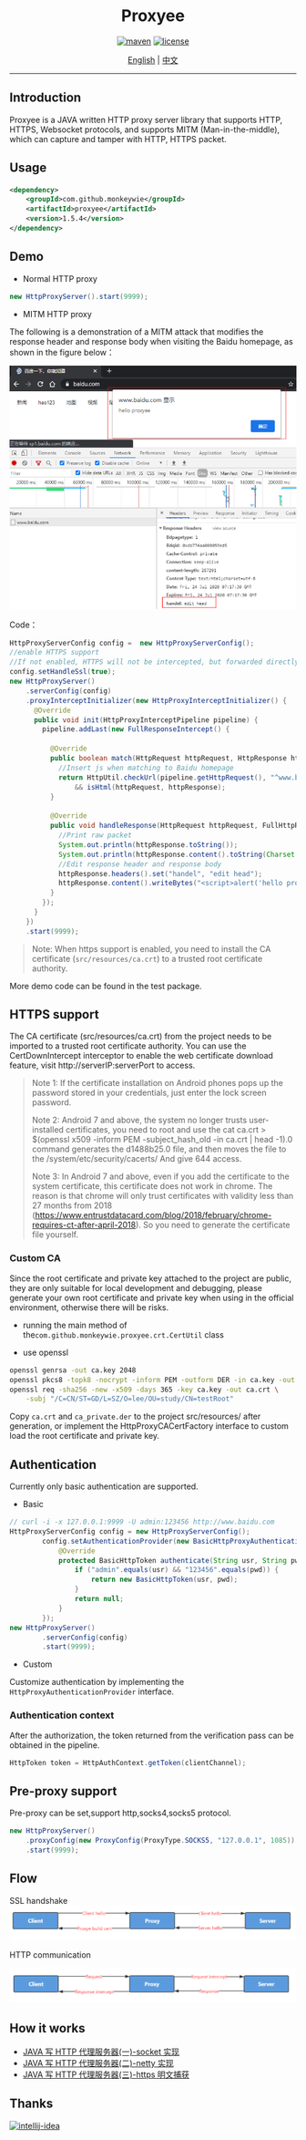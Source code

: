 <div align="center">
  <h1>Proxyee</h1>
  <p>
  
[![maven](https://img.shields.io/maven-central/v/com.github.monkeywie/proxyee.svg)](https://search.maven.org/search?q=com.github.monkeywie)
[![license](https://img.shields.io/github/license/monkeywie/proxyee.svg)](https://opensource.org/licenses/MIT)

  </p>
  <p>

  [English](/README.md) | [中文](/README_zh-CN.md)

  </p>
</div>

---

## Introduction

Proxyee is a JAVA written HTTP proxy server library that supports HTTP, HTTPS, Websocket protocols, and supports MITM (Man-in-the-middle), which can capture and tamper with HTTP, HTTPS packet.

## Usage

```xml
<dependency>
    <groupId>com.github.monkeywie</groupId>
    <artifactId>proxyee</artifactId>
    <version>1.5.4</version>
</dependency>
```

## Demo

- Normal HTTP proxy

```java
new HttpProxyServer().start(9999);
```

- MITM HTTP proxy

The following is a demonstration of a MITM attack that modifies the response header and response body when visiting the Baidu homepage, as shown in the figure below：

![20200724152245](https://raw.githubusercontent.com/monkeyWie/pic-bed/master/proxyee/20200724152245.png)

Code：

```java
HttpProxyServerConfig config =  new HttpProxyServerConfig();
//enable HTTPS support
//If not enabled, HTTPS will not be intercepted, but forwarded directly to the raw packet.
config.setHandleSsl(true);
new HttpProxyServer()
    .serverConfig(config)
    .proxyInterceptInitializer(new HttpProxyInterceptInitializer() {
      @Override
      public void init(HttpProxyInterceptPipeline pipeline) {
        pipeline.addLast(new FullResponseIntercept() {

          @Override
          public boolean match(HttpRequest httpRequest, HttpResponse httpResponse, HttpProxyInterceptPipeline pipeline) {
            //Insert js when matching to Baidu homepage
            return HttpUtil.checkUrl(pipeline.getHttpRequest(), "^www.baidu.com$")
                && isHtml(httpRequest, httpResponse);
          }

          @Override
          public void handleResponse(HttpRequest httpRequest, FullHttpResponse httpResponse, HttpProxyInterceptPipeline pipeline) {
            //Print raw packet
            System.out.println(httpResponse.toString());
            System.out.println(httpResponse.content().toString(Charset.defaultCharset()));
            //Edit response header and response body
            httpResponse.headers().set("handel", "edit head");
            httpResponse.content().writeBytes("<script>alert('hello proxyee')</script>".getBytes());
          }
        });
      }
    })
    .start(9999);
```

> Note: When https support is enabled, you need to install the CA certificate (`src/resources/ca.crt`) to a trusted root certificate authority.

More demo code can be found in the test package.

## HTTPS support

The CA certificate (src/resources/ca.crt) from the project needs to be imported to a trusted root certificate authority.
You can use the CertDownIntercept interceptor to enable the web certificate download feature, visit http://serverIP:serverPort to access.

> Note 1: If the certificate installation on Android phones pops up the password stored in your credentials, just enter the lock screen password.
> 
> Note 2: Android 7 and above, the system no longer trusts user-installed certificates, you need to root and use the
> cat ca.crt > $(openssl x509 -inform PEM -subject_hash_old -in ca.crt | head -1).0
> command generates the d1488b25.0 file, and then moves the file to the
> /system/etc/security/cacerts/
> And give 644 access.
> 
> Note 3: In Android 7 and above, even if you add the certificate to the system certificate, this certificate does not work in chrome. The reason is that chrome will only trust certificates with validity less than 27 months from 2018 (https://www.entrustdatacard.com/blog/2018/february/chrome-requires-ct-after-april-2018). So you need to generate the certificate file yourself.

### Custom CA

Since the root certificate and private key attached to the project are public, they are only suitable for local development and debugging, please generate your own root certificate and private key when using in the official environment, otherwise there will be risks.

-  running the main method of the`com.github.monkeywie.proxyee.crt.CertUtil` class

- use openssl

```sh
openssl genrsa -out ca.key 2048
openssl pkcs8 -topk8 -nocrypt -inform PEM -outform DER -in ca.key -out ca_private.der
openssl req -sha256 -new -x509 -days 365 -key ca.key -out ca.crt \
    -subj "/C=CN/ST=GD/L=SZ/O=lee/OU=study/CN=testRoot"
```

Copy `ca.crt` and `ca_private.der` to the project src/resources/ after generation, or implement the HttpProxyCACertFactory interface to custom load the root certificate and private key.

## Authentication

Currently only basic authentication are supported.

- Basic

```java
// curl -i -x 127.0.0.1:9999 -U admin:123456 http://www.baidu.com
HttpProxyServerConfig config = new HttpProxyServerConfig();
        config.setAuthenticationProvider(new BasicHttpProxyAuthenticationProvider() {
            @Override
            protected BasicHttpToken authenticate(String usr, String pwd) {
                if ("admin".equals(usr) && "123456".equals(pwd)) {
                    return new BasicHttpToken(usr, pwd);
                }
                return null;
            }
        });
new HttpProxyServer()
        .serverConfig(config)
        .start(9999);
```

- Custom

Customize authentication by implementing the `HttpProxyAuthenticationProvider` interface.

### Authentication context

After the authorization, the token returned from the verification pass can be obtained in the pipeline.

```java
HttpToken token = HttpAuthContext.getToken(clientChannel);
```

## Pre-proxy support

Pre-proxy can be set,support http,socks4,socks5 protocol.

```java
new HttpProxyServer()
    .proxyConfig(new ProxyConfig(ProxyType.SOCKS5, "127.0.0.1", 1085))
    .start(9999);
```

## Flow

SSL handshake
![SSL握手](https://raw.githubusercontent.com/monkeyWie/pic-bed/master/proxyee/20190918134332.png)

HTTP communication

![HTTP通讯](https://raw.githubusercontent.com/monkeyWie/pic-bed/master/proxyee/20190918134232.png)

## How it works

- [JAVA 写 HTTP 代理服务器(一)-socket 实现](https://segmentfault.com/a/1190000011810997)
- [JAVA 写 HTTP 代理服务器(二)-netty 实现](https://segmentfault.com/a/1190000011811082)
- [JAVA 写 HTTP 代理服务器(三)-https 明文捕获](https://segmentfault.com/a/1190000011811150)

## Thanks

[![intellij-idea](idea.svg)](https://www.jetbrains.com/?from=proxyee)
